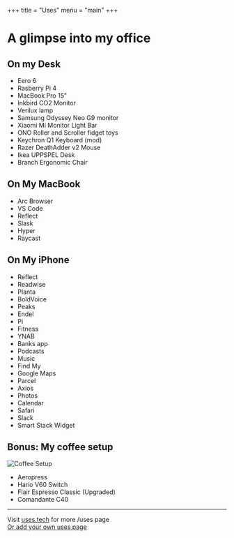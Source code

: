 +++
title = "Uses"
menu = "main"
+++

# A glimpse into my office

## On my Desk

- Eero 6
- Rasberry Pi 4
- MacBook Pro 15"
- Inkbird CO2 Monitor
- Verilux lamp
- Samsung Odyssey Neo G9 monitor
- Xiaomi Mi Monitor Light Bar
- ONO Roller and Scroller fidget toys
- Keychron Q1 Keyboard (mod)
- Razer DeathAdder v2 Mouse
- Ikea UPPSPEL Desk
- Branch Ergonomic Chair

## On My MacBook

- Arc Browser
- VS Code
- Reflect
- Slask
- Hyper
- Raycast

## On My iPhone

- Reflect
- Readwise
- Planta
- BoldVoice
- Peaks
- Endel
- Pi
- Fitness
- YNAB
- Banks app
- Podcasts
- Music
- Find My
- Google Maps
- Parcel
- Axios
- Photos
- Calendar
- Safari
- Slack
- Smart Stack Widget

## Bonus: My coffee setup
![Coffee Setup](/images/coffee-setup.jpg)

- Aeropress
- Hario V60 Switch
- Flair Espresso Classic (Upgraded)
- Comandante C40

---

Visit [uses.tech](https://uses.tech) for more /uses page  
[Or add your own uses page](https://github.com/wesbos/awesome-uses/?tab=readme-ov-file#readme)